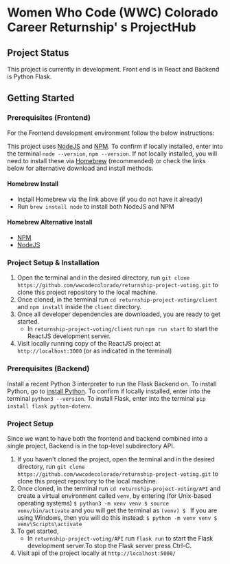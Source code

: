 # Women Who Code (WWC) Colorado Career Returnship' s ProjectHub

## Project Status

This project is currently in development. Front end is in React and Backend is Python Flask.

## Getting Started

### Prerequisites (Frontend)

For the Frontend development environment follow the below instructions:

This project uses [NodeJS](http://nodejs.org) and [NPM](https://npmjs.com). To confirm if locally installed, enter into the terminal `node --version`, `npm --version`. If not locally installed, you will need to install these via [Homebrew](https://brew.sh/) (recommended) or check the links below for alternative download and install methods.

#### Homebrew Install

- Install Homebrew via the link above (if you do not have it already)
- Run `brew install node` to install both NodeJS and NPM

#### Homebrew Alternative Install

- [NPM](https://docs.npmjs.com/downloading-and-installing-node-js-and-npm)
- [NodeJS](https://nodejs.org/en/download/)

### Project Setup & Installation

1. Open the terminal and in the desired directory, run `git clone https://github.com/wwcodecolorado/returnship-project-voting.git` to clone this project repository to the local machine.
2. Once cloned, in the terminal run `cd returnship-project-voting/client` and `npm install` inside the `client` directory.
3. Once all developer dependencies are downloaded, you are ready to get started.
   - In `returnship-project-voting/client` run `npm run start` to start the ReactJS development server.
4. Visit locally running copy of the ReactJS project at `http://localhost:3000` (or as indicated in the terminal)

### Prerequisites (Backend)

Install a recent Python 3 interpreter to run the Flask Backend on. To install Python, go to [install Python](https://www.python.org/). To confirm if locally installed, enter into the terminal `python3 --version`.
To install Flask, enter into the terminal `pip install flask python-dotenv`.

### Project Setup

Since we want to have both the frontend and backend combined into a single project,  Backend is in the top-level subdirectory API.

1. If you haven't cloned the project, open the terminal and in the desired directory, run `git clone https://github.com/wwcodecolorado/returnship-project-voting.git` to clone this project repository to the local machine.
2. Once cloned, in the terminal run
`cd returnship-project-voting/API`
and create a virtual environment called `venv`, by entering (for Unix-based operating systems)
`$ python3 -m venv venv
$ source venv/bin/activate`
and you will get the terminal as `(venv) $ `
If you are using Windows, then you will do this instead:
`$ python -m venv venv
$ venv\Scripts\activate`
3. To get started,
   - In `returnship-project-voting/API` run `flask run` to start the Flask development server.To stop the Flask server press Ctrl-C.
4. Visit api of the project locally at `http://localhost:5000/` 
